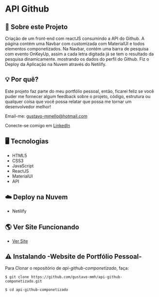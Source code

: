 # API Github

## 📌 Sobre este Projeto

Criação de um front-end com reactJS consumindo a API do Github. A página contém uma Navbar com customizada com MaterialUI e todos elementos componetizados. 
Na Navbar, contém uma barra de pesquisa com evento OnKeyUp, assim a cada letra digitada já se tem o resultado da pesquisa dinamicamente. mostrando os dados
do perfil do Github.
Fiz o Deploy da Aplicação na Nuvem através do Netilify.

## 💡 Por quê?

Este projeto faz parte do meu portfólio pessoal, então, ficarei feliz se você puder me fornecer algum feedback sobre o projeto, código, estrutura ou qualquer coisa que você possa relatar que possa me tornar um desenvolvedor melhor!

Email-me: gustavo-mmello@hotmail.com

Conecte-se comigo em [LinkedIn](https://www.linkedin.com/in/gustavo-m-mello/)

## 🖥️ Tecnologias

- HTML5
- CSS3
- JavaScript
- ReactJS
- MaterialUI
- API

## ☁️ Deploy na Nuvem

- Netilify

## 🌎 Ver Site Funcionando

-  [Ver Site](https://api-github-componentizado.netlify.app)

## ⚠️ Instalando -Website de Portfólio Pessoal-

Para Clonar o repositório de *api-github-componetizado*, faça:

```
$ git clone https://github.com/gustavo-mmh/api-github-componetizado.git

$ cd api-github-componetizado

```

